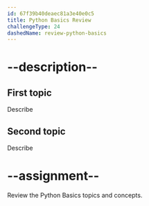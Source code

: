 ```yaml
---
id: 67f39b40deaec81a3e40e0c5
title: Python Basics Review
challengeType: 24
dashedName: review-python-basics
---
```


# --description--

## First topic

Describe

## Second topic

Describe

# --assignment--

Review the Python Basics topics and concepts.
